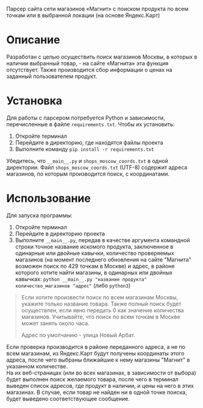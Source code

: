 Парсер сайта сети магазинов «Магнит» с поиском продукта по всем точкам или в выбранной локации (на основе Яндекс.Карт)

# Описание 

Разработан с целью осуществить поиск магазинов Москвы, в которых в наличии выбранный товар, - на сайте «Магнита» эта функция отсутствует. 
Также производится сбор информации о ценах на заданный пользователем продукт.

# Установка

Для работы с парсером потребуется Python и зависимости, перечисленные в файле `requirements.txt`. 
Чтобы их установить:
1. Откройте терминал
2. Перейдите в директорию, где находятся файлы проекта
3. Выполните команду `pip install -r requirements.txt`
  
Убедитесь, что `__main__.py` и `shops_moscow_coords.txt` в одной директории. Файл `shops_moscow_coords.txt` (UTF-8) содержит адреса магазинов, по которым производится поиск, с координатами.

# Использование

Для запуска программы:
1. Откройте терминал
2. Перейдите в директорию проекта
3. Выполните `__main__.py`, передав в качестве аргумента командной строки точное название искомого продукта, заключенное в одинарные или двойные кавычки, количество проверяемых магазинов (на момент последнего обновления на сайте "Магнита" возможен поиск по 429 точкам в Москве) и адрес, в районе которого хотите найти магазины, в одинарных или двойных кавычках: `python __main__.py "название продукта" количество_магазинов "адрес"` (либо `python3`)

> Если хотите произвести поиск по всем магазинам Москвы, укажите только название товара. Также полный поиск будет осуществлен, если явно передать 0 как значение количества магазинов. Учитывайте, что поиск по всем точкам в Москве может занять около часа.
> 
> Адрес по умолчанию - улица Новый Арбат.


Если проверка производится в районе переданного адреса, а не по всем магазинам, из Яндекс.Карт будут получены координаты этого адреса, после чего выбраны ближайшие к нему магазины "Магнит" в указанном количестве.         
На их веб-страницах (или во всех магазинах, в зависимости от выбора) будет выполнен поиск желаемого товара, после чего в терминал выведен список адресов, где продукт в наличии, и цены на него в этих магазинах. В случае, если товар не найден ни в одной точке поиска, будет выведено соответствующее сообщение.
